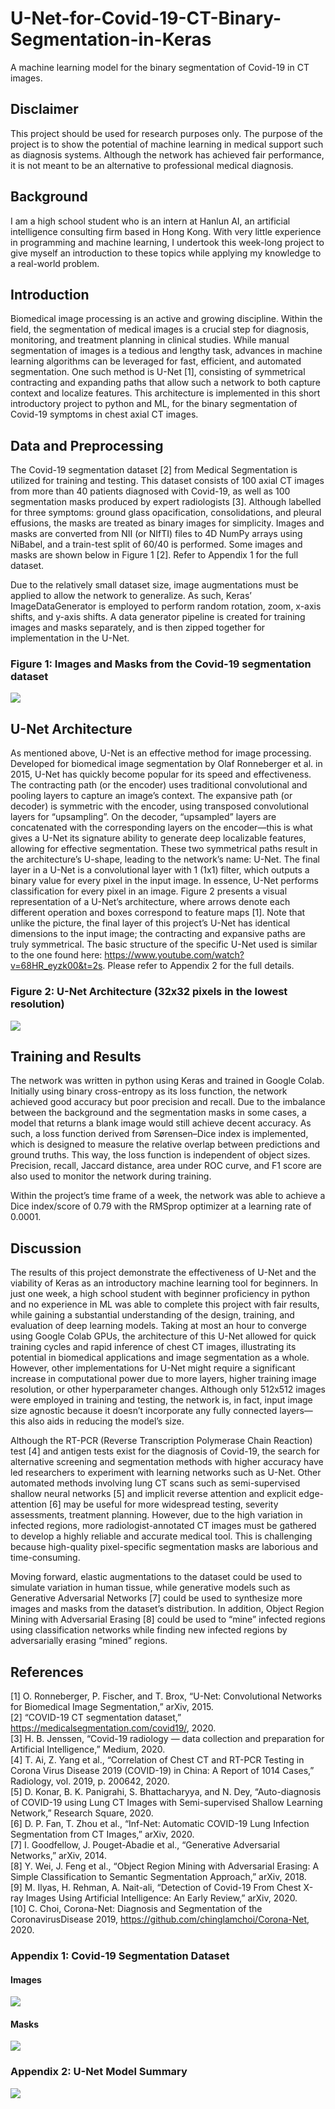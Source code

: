 # U-Net-for-Covid-19-CT-Binary-Segmentation-in-Keras
A machine learning model for the binary segmentation of Covid-19 in CT images.


## Disclaimer
  This project should be used for research purposes only. The purpose of the project is to show the potential of machine learning in medical support such as diagnosis systems. Although the network has achieved fair performance, it is not meant to be an alternative to professional medical diagnosis.
  
## Background
  I am a high school student who is an intern at Hanlun AI, an artificial intelligence consulting firm based in Hong Kong. With very little experience in programming and machine learning, I undertook this week-long project to give myself an introduction to these topics while applying my knowledge to a real-world problem.

## Introduction
  Biomedical image processing is an active and growing discipline. Within the field, the segmentation of medical images is a crucial step for diagnosis, monitoring, and treatment planning in clinical studies. While manual segmentation of images is a tedious and lengthy task, advances in machine learning algorithms can be leveraged for fast, efficient, and automated segmentation. One such method is U-Net [1], consisting of symmetrical contracting and expanding paths that allow such a network to both capture context and localize features. This architecture is implemented in this short introductory project to python and ML, for the binary segmentation of Covid-19 symptoms in chest axial CT images.

## Data and Preprocessing 
  The Covid-19 segmentation dataset [2] from Medical Segmentation is utilized for training and testing. This dataset consists of 100 axial CT images from more than 40 patients diagnosed with Covid-19, as well as 100 segmentation masks produced by expert radiologists [3]. Although labelled for three symptoms: ground glass opacification, consolidations, and pleural effusions, the masks are treated as binary images for simplicity. Images and masks are converted from NII (or NIfTI) files to 4D NumPy arrays using NiBabel, and a train-test split of 60/40 is performed. Some images and masks are shown below in Figure 1 [2]. Refer to Appendix 1 for the full dataset.
  
  Due to the relatively small dataset size, image augmentations must be applied to allow the network to generalize. As such, Keras’ ImageDataGenerator is employed to perform random rotation, zoom, x-axis shifts, and y-axis shifts. A data generator pipeline is created for training images and masks separately, and is then zipped together for implementation in the U-Net. 
 
### Figure 1: Images and Masks from the Covid-19 segmentation dataset
![](utils/sample-image-mask-plots.png)

## U-Net Architecture
  As mentioned above, U-Net is an effective method for image processing. Developed for biomedical image segmentation by Olaf Ronneberger et al. in 2015, U-Net has quickly become popular for its speed and effectiveness. The contracting path (or the encoder) uses traditional convolutional and pooling layers to capture an image’s context. The expansive path (or decoder) is symmetric with the encoder, using transposed convolutional layers for “upsampling”. On the decoder, “upsampled” layers are concatenated with the corresponding layers on the encoder—this is what gives a U-Net its signature ability to generate deep localizable features, allowing for effective segmentation. These two symmetrical paths result in the architecture’s U-shape, leading to the network’s name: U-Net. The final layer in a U-Net is a convolutional layer with 1 (1x1) filter, which outputs a binary value for every pixel in the input image. In essence, U-Net performs classification for every pixel in an image. Figure 2 presents a visual representation of a U-Net’s architecture, where arrows denote each different operation and boxes correspond to feature maps [1]. Note that unlike the picture, the final layer of this project’s U-Net has identical dimensions to the input image; the contracting and expansive paths are truly symmetrical. The basic structure of the specific U-Net used is similar to the one found here: https://www.youtube.com/watch?v=68HR_eyzk00&t=2s. Please refer to Appendix 2 for the full details.
  
### Figure 2: U-Net Architecture (32x32 pixels in the lowest resolution)
![](utils/u-net-architecture.png)

## Training and Results
  The network was written in python using Keras and trained in Google Colab. Initially using binary cross-entropy as its loss function, the network achieved good accuracy but poor precision and recall. Due to the imbalance between the background and the segmentation masks in some cases, a model that returns a blank image would still achieve decent accuracy. As such, a loss function derived from Sørensen–Dice index is implemented, which is designed to measure the relative overlap between predictions and ground truths. This way, the loss function is independent of object sizes. Precision, recall, Jaccard distance, area under ROC curve, and F1 score are also used to monitor the network during training. 
  
  Within the project’s time frame of a week, the network was able to achieve a Dice index/score of 0.79 with the RMSprop optimizer at a learning rate of 0.0001.
  
## Discussion
  The results of this project demonstrate the effectiveness of U-Net and the viability of Keras as an introductory machine learning tool for beginners. In just one week, a high school student with beginner proficiency in python and no experience in ML was able to complete this project with fair results, while gaining a substantial understanding of the design, training, and evaluation of deep learning models. Taking at most an hour to converge using Google Colab GPUs, the architecture of this U-Net allowed for quick training cycles and rapid inference of chest CT images, illustrating its potential in biomedical applications and image segmentation as a whole. However, other implementations for U-Net might require a significant increase in computational power due to more layers, higher training image resolution, or other hyperparameter changes. Although only 512x512 images were employed in training and testing, the network is, in fact, input image size agnostic because it doesn’t incorporate any fully connected layers— this also aids in reducing the model’s size.

  Although the RT-PCR (Reverse Transcription Polymerase Chain Reaction) test [4] and antigen tests exist for the diagnosis of Covid-19, the search for alternative screening and segmentation methods with higher accuracy have led researchers to experiment with learning networks such as U-Net. Other automated methods involving lung CT scans such as semi-supervised shallow neural networks [5] and implicit reverse attention and explicit edge-attention [6] may be useful for more widespread testing, severity assessments, treatment planning. However, due to the high variation in infected regions, more radiologist-annotated CT images must be gathered to develop a highly reliable and accurate medical tool. This is challenging because high-quality pixel-specific segmentation masks are laborious and time-consuming.
  
  Moving forward, elastic augmentations to the dataset could be used to simulate variation in human tissue, while generative models such as Generative Adversarial Networks [7] could be used to synthesize more images and masks from the dataset’s distribution. In addition, Object Region Mining with Adversarial Erasing [8] could be used to “mine” infected regions using classification networks while finding new infected regions by adversarially erasing “mined” regions. 
 
## References
[1] O. Ronneberger, P. Fischer, and T. Brox, “U-Net: Convolutional Networks for Biomedical Image Segmentation,” arXiv, 2015.  
[2] “COVID-19 CT segmentation dataset,” https://medicalsegmentation.com/covid19/, 2020.  
[3] H. B. Jenssen, “Covid-19 radiology — data collection and preparation for Artificial Intelligence,” Medium, 2020.   
[4] T. Ai, Z. Yang et al., “Correlation of Chest CT and RT-PCR Testing in Corona Virus Disease 2019 (COVID-19) in China: A Report of 1014 Cases,” Radiology, vol. 2019, p. 200642, 2020.  
[5] D. Konar, B. K. Panigrahi, S. Bhattacharyya, and N. Dey, “Auto-diagnosis of COVID-19 using Lung CT Images with Semi-supervised Shallow Learning Network,” Research Square, 2020.  
[6] D. P. Fan, T. Zhou et al., “Inf-Net: Automatic COVID-19 Lung Infection Segmentation from CT Images,” arXiv, 2020.  
[7] I. Goodfellow, J. Pouget-Abadie et al., “Generative Adversarial Networks,” arXiv, 2014.  
[8] Y. Wei, J. Feng et al., “Object Region Mining with Adversarial Erasing: A Simple Classification to Semantic Segmentation Approach,” arXiv, 2018.  
[9] M. Ilyas, H. Rehman, A. Nait-ali, “Detection of Covid-19 From Chest X-ray Images Using Artificial Intelligence: An Early Review,” arXiv, 2020.   
[10] C. Choi, Corona-Net: Diagnosis and Segmentation of the CoronavirusDisease 2019, https://github.com/chinglamchoi/Corona-Net, 2020.  

### Appendix 1: Covid-19 Segmentation Dataset
#### Images  
![](utils/image-plots.png)  
#### Masks  
![](utils/mask-plots.png)  

### Appendix 2: U-Net Model Summary
![](utils/u-net-model-summary.png)
